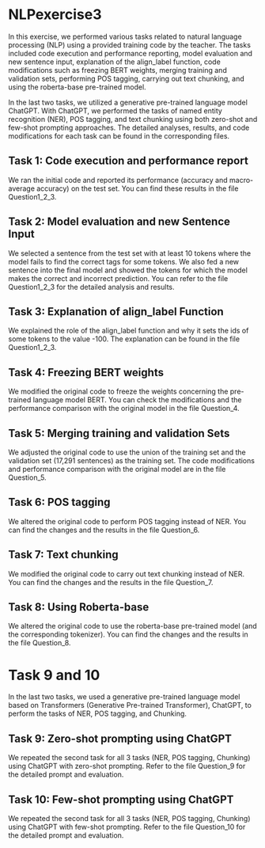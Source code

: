 # NLPexercise3
In this exercise, we performed various tasks related to natural language processing (NLP) using a provided training code by the teacher. The tasks included code execution and performance reporting, model evaluation and new sentence input, explanation of the align_label function, code modifications such as freezing BERT weights, merging training and validation sets, performing POS tagging, carrying out text chunking, and using the roberta-base pre-trained model.

In the last two tasks, we utilized a generative pre-trained language model ChatGPT. With ChatGPT, we performed the tasks of named entity recognition (NER), POS tagging, and text chunking using both zero-shot and few-shot prompting approaches. The detailed analyses, results, and code modifications for each task can be found in the corresponding files.

## Task 1: Code execution and performance report

We ran the initial code and reported its performance (accuracy and macro-average accuracy) on the test set. You can find these results in the file Question1_2_3.

## Task 2: Model evaluation and new Sentence Input

We selected a sentence from the test set with at least 10 tokens where the model fails to find the correct tags for some tokens. We also fed a new sentence into the final model and showed the tokens for which the model makes the correct and incorrect prediction. You can refer to the file Question1_2_3 for the detailed analysis and results.

## Task 3: Explanation of align_label Function

We explained the  role of the align_label function and why it sets the ids of some tokens to the value -100. The explanation can be found in the file Question1_2_3.

## Task 4: Freezing BERT weights

We modified the original code to freeze the weights concerning the pre-trained language model BERT. You can check the modifications and the performance comparison with the original model in the file Question_4.

## Task 5: Merging training and validation Sets

We adjusted the original code to use the union of the training set and the validation set (17,291 sentences) as the training set. The code modifications and performance comparison with the original model are in the file Question_5.

## Task 6:  POS tagging

We altered the original code to perform POS tagging instead of NER. You can find the changes and the results in the file Question_6.

## Task 7: Text chunking

We modified the original code to carry out text chunking instead of NER. You can find the changes and the results in the file Question_7.

## Task 8:  Using Roberta-base

We altered the original code to use the roberta-base pre-trained model (and the corresponding tokenizer). You can find the changes and the results in the file Question_8.

# Task 9 and 10
In the last two tasks, we used a generative pre-trained language model based on Transformers (Generative Pre-trained Transformer), ChatGPT, to perform the tasks of NER, POS tagging, and Chunking.

## Task 9: Zero-shot prompting using ChatGPT

We repeated the second task for all 3 tasks (NER, POS tagging, Chunking) using ChatGPT with zero-shot prompting. Refer to the file Question_9 for the detailed prompt and evaluation.

## Task 10: Few-shot prompting using ChatGPT

We repeated the second task for all 3 tasks (NER, POS tagging, Chunking) using ChatGPT with few-shot prompting. Refer to the file Question_10 for the detailed prompt and evaluation.
